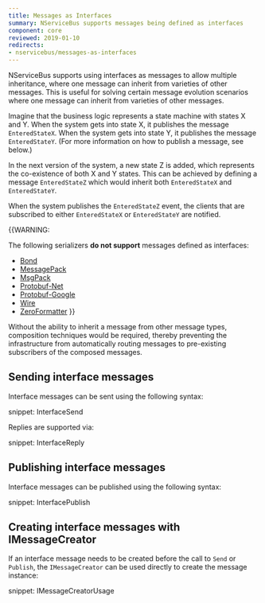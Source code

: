 ```yaml
---
title: Messages as Interfaces
summary: NServiceBus supports messages being defined as interfaces
component: core
reviewed: 2019-01-10
redirects:
- nservicebus/messages-as-interfaces
---
```


NServiceBus supports using interfaces as messages to allow multiple inheritance, where one message can inherit from varieties of other messages. This is useful for solving certain message evolution scenarios where one message can inherit from varieties of other messages.

Imagine that the business logic represents a state machine with states X and Y. When the system gets into state X, it publishes the message `EnteredStateX`. When the system gets into state Y, it publishes the message `EnteredStateY`. (For more information on how to publish a message, see below.)

In the next version of the system, a new state Z is added, which represents the co-existence of both X and Y states. This can be achieved by defining a message `EnteredStateZ` which would inherit both `EnteredStateX` and `EnteredStateY`.

When the system publishes the `EnteredStateZ` event, the clients that are subscribed to either `EnteredStateX` or `EnteredStateY` are notified.

{{WARNING:

The following serializers **do not support** messages defined as interfaces: 

 * [Bond](/nservicebus/serialization/bond.md)
 * [MessagePack](/nservicebus/serialization/messagepack.md)
 * [MsgPack](/nservicebus/serialization/msgpack.md)
 * [Protobuf-Net](/nservicebus/serialization/protobufnet.md)
 * [Protobuf-Google](/nservicebus/serialization/protobufgoogle.md)
 * [Wire](/nservicebus/serialization/wire.md)
 * [ZeroFormatter](/nservicebus/serialization/zeroformatter.md)
}}

Without the ability to inherit a message from other message types, composition techniques would be required, thereby preventing the infrastructure from automatically routing messages to pre-existing subscribers of the composed messages.

## Sending interface messages

Interface messages can be sent using the following syntax:

snippet: InterfaceSend

Replies are supported via:

snippet: InterfaceReply

## Publishing interface messages

Interface messages can be published using the following syntax:

snippet: InterfacePublish

## Creating interface messages with IMessageCreator

If an interface message needs to be created before the call to `Send` or `Publish`, the `IMessageCreator` can be used directly to create the message instance:

snippet: IMessageCreatorUsage
